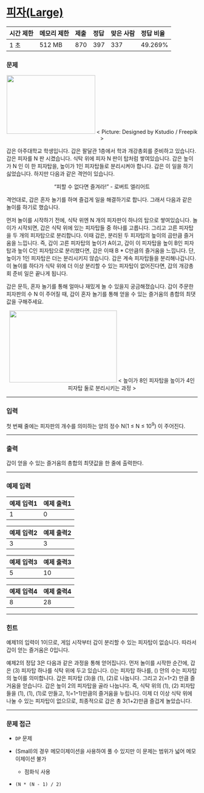 # [피자(Large)](https://www.acmicpc.net/problem/14607)

<div align = center>

| 시간 제한 | 메모리 제한 | 제출 | 정답 | 맞은 사람 | 정답 비율 |
| :-------- | :---------- | :--- | :--- | :-------- | :-------- |
| 1 초      | 512 MB      | 870  | 397  | 337       | 49.269%   |

</div>

### 문제

<div align=center>
  <img src="http://onlinejudgeimages.s3-ap-northeast-1.amazonaws.com/problem/14606/1.png" width="233" height="154" />
  < Picture: Designed by Kstudio / Freepik >
</div>

갑은 아주대학교 학생입니다. 갑은 팔달관 1층에서 학과 개강총회를 준비하고 있습니다. 갑은 피자를 N 판 시켰습니다. 식탁 위에 피자 N 판이 탑처럼 쌓여있습니다. 갑은 높이가 N 인 이 한 피자탑을, 높이가 1인 피자탑들로 분리시켜야 합니다. 갑은 이 일을 하기 싫었습니다. 하지만 다음과 같은 격언이 있습니다.

<div align=center>
  “피할 수 없다면 즐겨라!” - 로버트 엘리어트
</div>

격언대로, 갑은 혼자 놀기를 하며 즐겁게 일을 해결하기로 합니다. 그래서 다음과 같은 놀이를 하기로 했습니다. 

먼저 놀이를 시작하기 전에, 식탁 위엔 N 개의 피자판이 하나의 탑으로 쌓여있습니다. 놀이가 시작되면, 갑은 식탁 위에 있는 피자탑들 중 하나를 고릅니다. 그리고 고른 피자탑을 두 개의 피자탑으로 분리합니다. 이때 갑은, 분리된 두 피자탑의 높이의 곱만큼 즐거움을 느낍니다. 즉, 갑이 고른 피자탑의 높이가 A이고, 갑이 이 피자탑을 높이 B인 피자탑과 높이 C인 피자탑으로 분리했다면, 갑은 이때 B * C만큼의 즐거움을 느낍니다. 단, 높이가 1인 피자탑은 더는 분리시키지 않습니다. 갑은 계속 피자탑들을 분리해나갑니다. 이 놀이를 하다가 식탁 위에 더 이상 분리할 수 있는 피자탑이 없어진다면, 갑의 개강총회 준비 일은 끝나게 됩니다. 

갑은 문득, 혼자 놀기를 통해 얼마나 재밌게 놀 수 있을지 궁금해졌습니다. 갑이 주문한 피자판의 수 N 이 주어질 때, 갑이 혼자 놀기를 통해 얻을 수 있는 즐거움의 총합의 최댓값을 구해주세요.

<div align=center>
  <img src="http://onlinejudgeimages.s3-ap-northeast-1.amazonaws.com/problem/14606/2.png" width="283" height="189" />
  < 높이가 8인 피자탑을 높이가 4인 피자탑 둘로 분리시키는 과정 >
</div>

---

### 입력

첫 번째 줄에는 피자판의 개수를 의미하는 양의 정수 N(1 ≤ N ≤ 10<sup>9</sup>) 이 주어진다.

---

### 출력

갑이 얻을 수 있는 즐거움의 총합의 최댓값을 한 줄에 출력한다.

---

### 예제 입력

| 예제 입력1 | 예제 출력1 |
| :--------- | :--------- |
| 1          | 0          |

| 예제 입력2 | 예제 출력2 |
| :--------- | :--------- |
| 3          | 3          |

| 예제 입력3 | 예제 출력3 |
| :--------- | :--------- |
| 5          | 10         |

| 예제 입력4 | 예제 출력4 |
| :--------- | :--------- |
| 8          | 28         |

---

### 힌트

예제1의 입력이 1이므로, 게임 시작부터 갑이 분리할 수 있는 피자탑이 없습니다. 따라서 갑이 얻는 즐거움은 0입니다.

예제2의 정답 3은 다음과 같은 과정을 통해 얻어집니다. 먼저 놀이를 시작한 순간에, 갑은 (3) 피자탑 하나를 식탁 위에 두고 있습니다. ()는 피자탑 하나를, () 안의 수는 피자탑의 높이를 의미합니다. 갑은  피자탑 (3)을 (1), (2)로 나눕니다. 그리고 2(=1`*`2) 만큼 즐거움을 얻습니다. 갑은 높이 2의 피자탑을 골라 나눕니다. 즉, 식탁 위의 (1), (2) 피자탑들을 (1), (1), (1)로 만들고, 1(=1`*`1)만큼의 즐거움을 누립니다. 이제 더 이상 식탁 위에 나눌 수 있는 피자탑이 없으므로, 최종적으로 갑은 총 3(1+2)만큼 즐겁게 놀았습니다.

---

### 문제 접근

  - `DP` 문제

  - (Small)의 경우 메모이제이션을 사용하여 풀 수 있지만 이 문제는 범위가 넓어 메모이제이션 불가

    - 점화식 사용

  - `(N * (N - 1) / 2)`